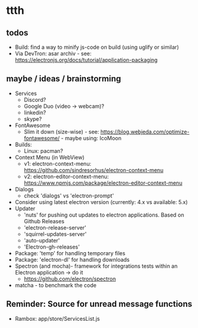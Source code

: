 # ttth
## todos
* Build: find a way to minify js-code on build (using uglify or similar)
* Via DevTron: asar archiv - see: https://electronjs.org/docs/tutorial/application-packaging


## maybe / ideas / brainstorming
* Services
  * Discord?
  * Google Duo (video -> webcam)?
  * linkedin?
  * skype?
* FontAwesome
  * Slim it down (size-wise) - see: https://blog.webjeda.com/optimize-fontawesome/ - maybe using: IcoMoon
* Builds:
  * Linux: pacman?
* Context Menu (in WebView)
  * v1: electron-context-menu: https://github.com/sindresorhus/electron-context-menu
  * v2: electron-editor-context-menu: https://www.npmjs.com/package/electron-editor-context-menu
* Dialogs
  * check 'dialogs' vs 'electron-prompt'
* Consider using latest electron version (currently: 4.x vs available: 5.x)
* Updater
  * 'nuts' for pushing out updates to electron applications. Based on Github Releases
  * 'electron-release-server'
  * 'squirrel-updates-server'
  * 'auto-updater'
  * 'Electron-gh-releases'
* Package: 'temp' for handling temporary files
* Package: 'electron-dl' for handling downloads
* Spectron (and mocha)-  framework for integrations tests within an Electron application -> do it
    * https://github.com/electron/spectron
* matcha - to benchmark the code

## Reminder: Source for unread message functions
* Rambox: app/store/ServicesList.js

